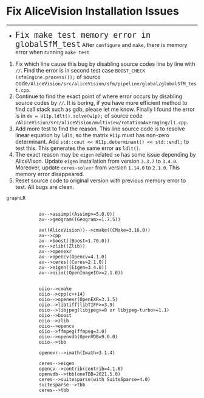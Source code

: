 # Fix AliceVision Installation Issues
	
	
	
----------
* <font size=5>`Fix make test memory error in globalSfM_test`</font>
After `configure` and `make`, there is memory error when running `make test`
1. Fix which line cause this bug by disabling source codes line by line with `//`. Find the error is in second test case
`BOOST_CHECK (sfmEngine.process());` 
of source code`/AliceVision/src/aliceVision/sfm/pipeline/global/globalSfM_test.cpp`.
2. Continue to find the exact point of where error occurs by disabling source codes by `//`. It is boring, if you have more efficient method to find call stack such as gdb, please let me know.
Finally I found the error is in
`dx = H11p.ldlt().solve(w1p);`
of source code `/AliceVision/src/aliceVision/multiview/rotationAveraging/l1.cpp`.
3. Add more test to find the reason. This line source code is to resolve linear equation by `ldlt`, so the matrix `H11p` must has non-zero determinant. Add `std::cout << H11p.determinant() << std::endl;` to test this. This generates the same error as `ldlt()`.
4. The exact reason may be `eigen` related `so` has some issue depending by AliceVison. Update `eigen` installation from version `3.3.7` to `3.4.0`.  Moreover, update `ceres-solver` from version `1.14.0` to `2.1.0`. This memory error disappeared.
5. Reset source code to original version with previous memory error to test. All bugs are clean.
	
```mermaid
graphLR
			
			
			av-->assimp((Assimp>=5.0.0))
			av-->geogram((Geogram>=1.7.5))
			
			av((AliceVision))-->cmake((CMake=3.16.0))
			av-->cpp
			av-->boost((Boost=1.70.0))
			av-->zlib((Zlib))
			av-->openexr
			av-->opencv(Opencv=4.1.0)
			av-->ceres((Ceres=2.1.0))
			av-->eigen((Eigen=3.4.0))
			av-->oiio((OpenImageIO>=2.1.0))
			
	
			oiio-->cmake
			oiio-->cpp(c++14)
			oiio-->openexr(OpenEXR=3.1.5)
			oiio-->libtiff(libTIFF>=3.9)
			oiio-->libjpeg(libjpeg>=8 or libjpeg-turbo>=1.1)
			oiio-->boost
			oiio-->zlib
			oiio-->opencv
			oiio-->ffmpeg(ffmpeg=3.0)
			oiio-->openvdb(OpenVDB=9.0.0)
			oiio-->tbb
			
			openexr-->imath(Imath=3.1.4)
			
			ceres-->eigen
			opencv-->contrib(contrib=4.1.0)
			openvdb-->tbb(oneTBB=2021.5.0)
			ceres-->suitesparse(with SuiteSparse=4.0)
			suitesparse-->tbb
			ceres-->tbb
	       
```
